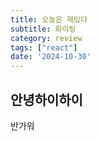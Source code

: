```yaml
---
title: 오늘은 재밌다
subtitle: 화이팅
category: review
tags: ["react"]
date: '2024-10-30'
---
```


## 안녕하이하이

반가워